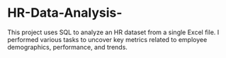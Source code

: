 # HR-Data-Analysis-
This project uses SQL to analyze an HR dataset from a single Excel file. I performed various tasks to uncover key metrics related to employee demographics, performance, and trends.
